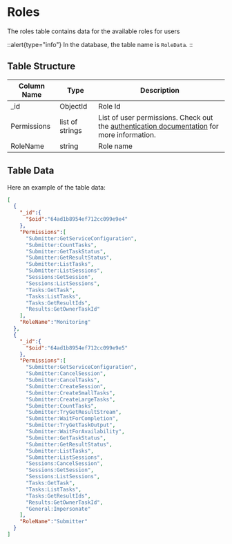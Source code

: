 # Roles

The roles table contains data for the available roles for users

::alert{type="info"}
In the database, the table name is `RoleData`.
::

## Table Structure

| Column Name | Type | Description |
| ----------- | ---- | ----------- |
| _id | ObjectId | Role Id |
| Permissions | list of strings | List of user permissions. Check out the [authentication documentation](https://github.com/aneoconsulting/ArmoniK.Core/blob/main/.docs/content/1.concepts/6.authentication.md) for more information. |
| RoleName | string | Role name |

## Table Data

Here an example of the table data:

```json
[
  {
    "_id":{
      "$oid":"64ad1b8954ef712cc099e9e4"
    },
    "Permissions":[
      "Submitter:GetServiceConfiguration",
      "Submitter:CountTasks",
      "Submitter:GetTaskStatus",
      "Submitter:GetResultStatus",
      "Submitter:ListTasks",
      "Submitter:ListSessions",
      "Sessions:GetSession",
      "Sessions:ListSessions",
      "Tasks:GetTask",
      "Tasks:ListTasks",
      "Tasks:GetResultIds",
      "Results:GetOwnerTaskId"
    ],
    "RoleName":"Monitoring"
  },
  {
    "_id":{
      "$oid":"64ad1b8954ef712cc099e9e5"
    },
    "Permissions":[
      "Submitter:GetServiceConfiguration",
      "Submitter:CancelSession",
      "Submitter:CancelTasks",
      "Submitter:CreateSession",
      "Submitter:CreateSmallTasks",
      "Submitter:CreateLargeTasks",
      "Submitter:CountTasks",
      "Submitter:TryGetResultStream",
      "Submitter:WaitForCompletion",
      "Submitter:TryGetTaskOutput",
      "Submitter:WaitForAvailability",
      "Submitter:GetTaskStatus",
      "Submitter:GetResultStatus",
      "Submitter:ListTasks",
      "Submitter:ListSessions",
      "Sessions:CancelSession",
      "Sessions:GetSession",
      "Sessions:ListSessions",
      "Tasks:GetTask",
      "Tasks:ListTasks",
      "Tasks:GetResultIds",
      "Results:GetOwnerTaskId",
      "General:Impersonate"
    ],
    "RoleName":"Submitter"
  }
]

```
